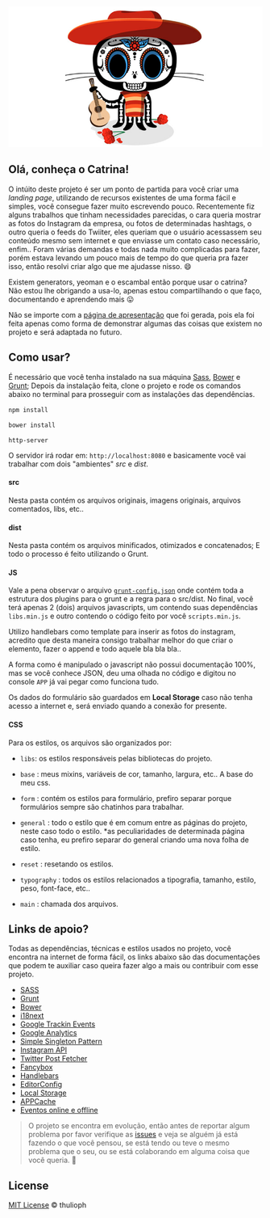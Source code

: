 ![Catrina](catrina.jpg "Catrina")

## Olá, conheça o Catrina!

O intúito deste projeto é ser um ponto de partida para você criar uma *landing page*, utilizando de recursos existentes de uma forma fácil e simples, você consegue fazer muito escrevendo pouco. Recentemente fiz alguns trabalhos que tinham necessidades parecidas, o cara queria mostrar as fotos do Instagram da empresa, ou fotos de determinadas hashtags, o outro queria o feeds do Twiiter, eles queriam que o usuário acessassem seu conteúdo mesmo sem internet e que enviasse um contato caso necessário, enfim.. Foram várias demandas e todas nada muito complicadas para fazer, porém estava levando um pouco mais de tempo do que queria pra fazer isso, então resolvi criar algo que me ajudasse nisso. :smile:

Existem generators, yeoman e o escambal então porque usar o catrina? Não estou lhe obrigando a usa-lo, apenas estou compartilhando o que faço, documentando e aprendendo mais :stuck_out_tongue:

Não se importe com a [página de apresentação](http://thulioph.github.io/catrina) que foi gerada, pois ela foi feita apenas como forma de demonstrar algumas das coisas que existem no projeto e será adaptada no futuro.

## Como usar?

É necessário que você tenha instalado na sua máquina [Sass](http://sass-lang.com), [Bower](http://bower.io/) e [Grunt](http://gruntjs.com/); Depois da instalação feita, clone o projeto e rode os comandos abaixo no terminal para prosseguir com as instalações das dependências.

```
npm install
```

```
bower install
```

```
http-server
```

O servidor irá rodar em: `http://localhost:8080` e basicamente você vai trabalhar com dois "ambientes" *src* e *dist*.

#### src
Nesta pasta contém os arquivos originais, imagens originais, arquivos comentados, libs, etc..

#### dist
Nesta pasta contém os arquivos minificados, otimizados e concatenados; E todo o processo é feito utilizando o Grunt.

#### JS

Vale a pena observar o arquivo [`grunt-config.json`](https://github.com/thulioph/catrina/blob/master/grunt-config.json) onde contém toda a estrutura dos plugins para o grunt e a regra para o src/dist. No final, você terá apenas 2 (dois) arquivos javascripts, um contendo suas dependências `libs.min.js` e outro contendo o código feito por você `scripts.min.js`.

Utilizo handlebars como template para inserir as fotos do instagram, acredito que desta maneira consigo trabalhar melhor do que criar o elemento, fazer o append e todo aquele bla bla bla..

A forma como é manipulado o javascript não possui documentação 100%, mas se você conhece JSON, deu uma olhada no código e digitou no console `APP` já vai pegar como funciona tudo.

Os dados do formulário são guardados em **Local Storage** caso não tenha acesso a internet e, será enviado quando a conexão for presente.


#### CSS

Para os estilos, os arquivos são organizados por:

- `libs`: os estilos responsáveis pelas bibliotecas do projeto.

- `base` : meus mixins, variáveis de cor, tamanho, largura, etc.. A base do meu css.

- `form` : contém os estilos para formulário, prefiro separar porque formulários sempre são chatinhos para trabalhar.

- `general` : todo o estilo que é em comum entre as páginas do projeto, neste caso todo o estilo. *as peculiaridades de determinada página caso tenha, eu prefiro separar do general criando uma nova folha de estilo.

- `reset` : resetando os estilos.

- `typography` : todos os estilos relacionados a tipografia, tamanho, estilo, peso, font-face, etc..

- `main` : chamada dos arquivos.

## Links de apoio?

Todas as dependências, técnicas e estilos usados no projeto, você encontra na internet de forma fácil, os links abaixo são das documentações que podem te auxiliar caso queira fazer algo a mais ou contribuir com esse projeto.

- [SASS](http://sass-lang.com/)
- [Grunt](http://gruntjs.com/)
- [Bower](http://bower.io/)
- [i18next](http://i18next.com/)
- [Google Trackin Events](https://developers.google.com/analytics/devguides/collection/gajs/)
- [Google Analytics](http://www.google.com/analytics/)
- [Simple Singleton Pattern](https://github.com/simplesingleton)
- [Instagram API](http://instagram.com/developer/)
- [Twitter Post Fetcher](https://github.com/jasonmayes/Twitter-Post-Fetcher)
- [Fancybox](http://fancyapps.com/fancybox/)
- [Handlebars](http://handlebarsjs.com/)
- [EditorConfig](http://editorconfig.org/)
- [Local Storage](http://diveintohtml5.com.br/storage.html)
- [APPCache](http://www.html5rocks.com/pt/tutorials/appcache/beginner/)
- [Eventos online e offline](https://developer.mozilla.org/pt-BR/docs/Online_and_offline_events)


> O projeto se encontra em evolução, então antes de reportar algum problema por favor verifique as [issues](https://github.com/thulioph/catrina/issues) e veja se alguém já está fazendo o que você pensou, se está tendo ou teve o mesmo problema que o seu, ou se está colaborando em alguma coisa que você queria. :cop:

## License

[MIT License](http://thulioph.mit-license.org/) © thulioph
